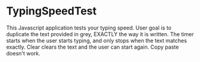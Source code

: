 # TypingSpeedTest
This Javascript application tests your typing speed. User goal is to duplicate the text provided in grey, EXACTLY the way it is written. The timer starts when the user starts typing, and only stops when the text matches exactly. Clear clears the text and the user can start again. Copy paste doesn't work.
